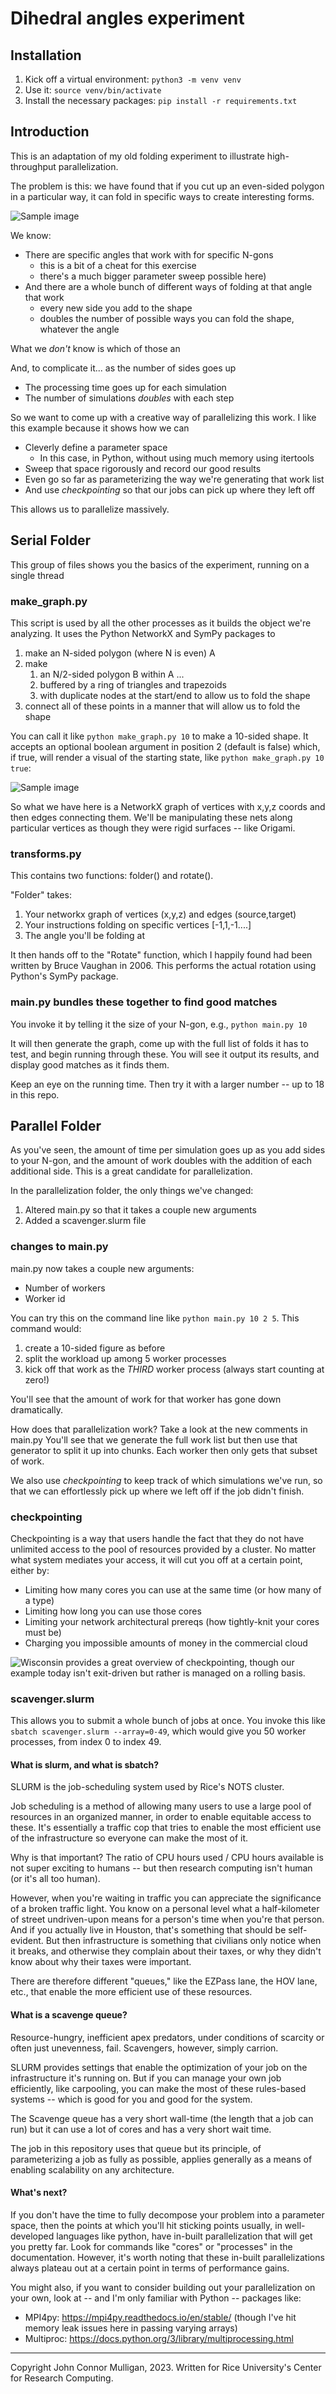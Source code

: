 # Dihedral angles experiment

## Installation

1. Kick off a virtual environment: ```python3 -m venv venv```
1. Use it: ```source venv/bin/activate```
1. Install the necessary packages: ```pip install -r requirements.txt```

## Introduction

This is an adaptation of my old folding experiment to illustrate high-throughput parallelization.

The problem is this: we have found that if you cut up an even-sided polygon in a particular way, it can fold in specific ways to create interesting forms.

![Sample image](/assets/sample_decagon.png)

We know:

* There are specific angles that work with for specific N-gons
	* this is a bit of a cheat for this exercise
	* there's a much bigger parameter sweep possible here)
* And there are a whole bunch of different ways of folding at that angle that work
	* every new side you add to the shape
	* doubles the number of possible ways you can fold the shape, whatever the angle

What we *don't* know is which of those an

And, to complicate it... as the number of sides goes up

* The processing time goes up for each simulation
* The number of simulations *doubles* with each step

So we want to come up with a creative way of parallelizing this work. I like this example because it shows how we can

* Cleverly define a parameter space
	* In this case, in Python, without using much memory using itertools
* Sweep that space rigorously and record our good results
* Even go so far as parameterizing the way we're generating that work list
* And use *checkpointing* so that our jobs can pick up where they left off

This allows us to parallelize massively.

## Serial Folder

This group of files shows you the basics of the experiment, running on a single thread

### make_graph.py

This script is used by all the other processes as it builds the object we're analyzing. It uses the Python NetworkX and SymPy packages to

1. make an N-sided polygon (where N is even) A
1. make
	1. an N/2-sided polygon B within A ...
	1. buffered by a ring of triangles and trapezoids
	1. with duplicate nodes at the start/end to allow us to fold the shape
1. connect all of these points in a manner that will allow us to fold the shape

You can call it like ```python make_graph.py 10``` to make a 10-sided shape. It accepts an optional boolean argument in position 2 (default is false) which, if true, will render a visual of the starting state, like ```python make_graph.py 10 true```:

![Sample image](/assets/sample_decagon.png)

So what we have here is a NetworkX graph of vertices with x,y,z coords and then edges connecting them. We'll be manipulating these nets along particular vertices as though they were rigid surfaces -- like Origami.

### transforms.py

This contains two functions: folder() and rotate().

"Folder" takes:

1. Your networkx graph of vertices (x,y,z) and edges (source,target)
1. Your instructions folding on specific vertices [-1,1,-1....]
1. The angle you'll be folding at

It then hands off to the "Rotate" function, which I happily found had been written by Bruce Vaughan in 2006. This performs the actual rotation using Python's SymPy package.

### main.py bundles these together to find good matches

You invoke it by telling it the size of your N-gon, e.g., ```python main.py 10```

It will then generate the graph, come up with the full list of folds it has to test, and begin running through these. You will see it output its results, and display good matches as it finds them.

Keep an eye on the running time. Then try it with a larger number -- up to 18 in this repo.

## Parallel Folder

As you've seen, the amount of time per simulation goes up as you add sides to your N-gon, and the amount of work doubles with the addition of each additional side. This is a great candidate for parallelization.

In the parallelization folder, the only things we've changed:

1. Altered main.py so that it takes a couple new arguments
1. Added a scavenger.slurm file

### changes to main.py

main.py now takes a couple new arguments:

* Number of workers
* Worker id

You can try this on the command line like ```python main.py 10 2 5```. This command would:

1. create a 10-sided figure as before
2. split the workload up among 5 worker processes
3. kick off that work as the *THIRD* worker process (always start counting at zero!)

You'll see that the amount of work for that worker has gone down dramatically.

How does that parallelization work? Take a look at the new comments in main.py You'll see that we generate the full work list but then use that generator to split it up into chunks. Each worker then only gets that subset of work.

We also use *checkpointing* to keep track of which simulations we've run, so that we can effortlessly pick up where we left off if the job didn't finish.

### checkpointing

Checkpointing is a way that users handle the fact that they do not have unlimited access to the pool of resources provided by a cluster. No matter what system mediates your access, it will cut you off at a certain point, either by:

* Limiting how many cores you can use at the same time (or how many of a type)
* Limiting how long you can use those cores
* Limiting your network architectural prereqs (how tightly-knit your cores must be)
* Charging you impossible amounts of money in the commercial cloud

![Wisconsin](https://chtc.cs.wisc.edu/uw-research-computing/checkpointing) provides a great overview of checkpointing, though our example today isn't exit-driven but rather is managed on a rolling basis. 

### scavenger.slurm

This allows you to submit a whole bunch of jobs at once. You invoke this like ```sbatch scavenger.slurm --array=0-49```, which would give you 50 worker processes, from index 0 to index 49.

#### What is slurm, and what is sbatch?

SLURM is the job-scheduling system used by Rice's NOTS cluster.

Job scheduling is a method of allowing many users to use a large pool of resources in an organized manner, in order to enable equitable access to these. It's essentially a traffic cop that tries to enable the most efficient use of the infrastructure so everyone can make the most of it.

Why is that important? The ratio of CPU hours used / CPU hours available is not super exciting to humans -- but then research computing isn't human (or it's all too human).

However, when you're waiting in traffic you can appreciate the significance of a broken traffic light. You know on a personal level what a half-kilometer of street undriven-upon means for a person's time when you're that person. And if you actually live in Houston, that's something that should be self-evident. But then infrastructure is something that civilians only notice when it breaks, and otherwise they complain about their taxes, or why they didn't know about why their taxes were important.

There are therefore different "queues," like the EZPass lane, the HOV lane, etc., that enable the more efficient use of these resources.

#### What is a scavenge queue?

Resource-hungry, inefficient apex predators, under conditions of scarcity or often just unevenness, fail. Scavengers, however, simply carrion.

SLURM provides settings that enable the optimization of your job on the infrastructure it's running on. But if you can manage your own job efficiently, like carpooling, you can make the most of these rules-based systems -- which is good for you and good for the system.

The Scavenge queue has a very short wall-time (the length that a job can run) but it can use a lot of cores and has a very short wait time.

The job in this repository uses that queue but its principle, of parameterizing a job as fully as possible, applies generally as a means of enabling scalability on any architecture.

#### What's next?

If you don't have the time to fully decompose your problem into a parameter space, then the points at which you'll hit sticking points usually, in well-developed languages like python, have in-built parallelization that will get you pretty far. Look for commands like "cores" or "processes" in the documentation. However, it's worth noting that these in-built parallelizations always plateau out at a certain point in terms of performance gains.

You might also, if you want to consider building out your parallelization on your own, look at -- and I'm only familiar with Python -- packages like: 

* MPI4py: https://mpi4py.readthedocs.io/en/stable/ (though I've hit memory leak issues here in passing varying arrays)
* Multiproc: https://docs.python.org/3/library/multiprocessing.html

------

Copyright John Connor Mulligan, 2023. Written for Rice University's Center for Research Computing.